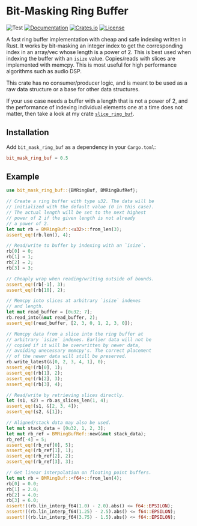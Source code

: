 # Bit-Masking Ring Buffer
![Test](https://github.com/BillyDM/bit_mask_ring_buf/workflows/Test/badge.svg)
[![Documentation](https://docs.rs/bit_mask_ring_buf/badge.svg)][documentation]
[![Crates.io](https://img.shields.io/crates/v/bit_mask_ring_buf.svg)](https://crates.io/crates/bit_mask_ring_buf)
[![License](https://img.shields.io/crates/l/bit_mask_ring_buf.svg)](https://github.com/BillyDM/bit_mask_ring_buf/blob/master/LICENSE)

A fast ring buffer implementation with cheap and safe indexing written in Rust. It works by bit-masking an integer index to get the corresponding index in an array/vec whose length is a power of 2. This is best used when indexing the buffer with an `isize` value. Copies/reads with slices are implemented with memcpy. This is most useful for high performance algorithms such as audio DSP.

This crate has no consumer/producer logic, and is meant to be used as a raw data structure or a base for other data structures.

If your use case needs a buffer with a length that is not a power of 2, and the performance of indexing individual elements one at a time does not matter, then take a look at my crate [`slice_ring_buf`].

## Installation
Add `bit_mask_ring_buf` as a dependency in your `Cargo.toml`:
```toml
bit_mask_ring_buf = 0.5
```

## Example
```rust
use bit_mask_ring_buf::{BMRingBuf, BMRingBufRef};

// Create a ring buffer with type u32. The data will be
// initialized with the default value (0 in this case).
// The actual length will be set to the next highest
// power of 2 if the given length is not already
// a power of 2.
let mut rb = BMRingBuf::<u32>::from_len(3);
assert_eq!(rb.len(), 4);

// Read/write to buffer by indexing with an `isize`.
rb[0] = 0;
rb[1] = 1;
rb[2] = 2;
rb[3] = 3;

// Cheaply wrap when reading/writing outside of bounds.
assert_eq!(rb[-1], 3);
assert_eq!(rb[10], 2);

// Memcpy into slices at arbitrary `isize` indexes
// and length.
let mut read_buffer = [0u32; 7];
rb.read_into(&mut read_buffer, 2);
assert_eq!(read_buffer, [2, 3, 0, 1, 2, 3, 0]);

// Memcpy data from a slice into the ring buffer at
// arbitrary `isize` indexes. Earlier data will not be
// copied if it will be overwritten by newer data,
// avoiding unecessary memcpy's. The correct placement
// of the newer data will still be preserved.
rb.write_latest(&[0, 2, 3, 4, 1], 0);
assert_eq!(rb[0], 1);
assert_eq!(rb[1], 2);
assert_eq!(rb[2], 3);
assert_eq!(rb[3], 4);

// Read/write by retrieving slices directly.
let (s1, s2) = rb.as_slices_len(1, 4);
assert_eq!(s1, &[2, 3, 4]);
assert_eq!(s2, &[1]);

// Aligned/stack data may also be used.
let mut stack_data = [0u32, 1, 2, 3];
let mut rb_ref = BMRingBufRef::new(&mut stack_data);
rb_ref[-4] = 5;
assert_eq!(rb_ref[0], 5);
assert_eq!(rb_ref[1], 1);
assert_eq!(rb_ref[2], 2);
assert_eq!(rb_ref[3], 3);

// Get linear interpolation on floating point buffers.
let mut rb = BMRingBuf::<f64>::from_len(4);
rb[0] = 0.0;
rb[1] = 2.0;
rb[2] = 4.0;
rb[3] = 6.0;
assert!((rb.lin_interp_f64(1.0) - 2.0).abs() <= f64::EPSILON);
assert!((rb.lin_interp_f64(1.25) - 2.5).abs() <= f64::EPSILON);
assert!((rb.lin_interp_f64(3.75) - 1.5).abs() <= f64::EPSILON);
```

[documentation]: https://docs.rs/bit_mask_ring_buf/
[`slice_ring_buf`]: https://crates.io/crates/slice_ring_buf/